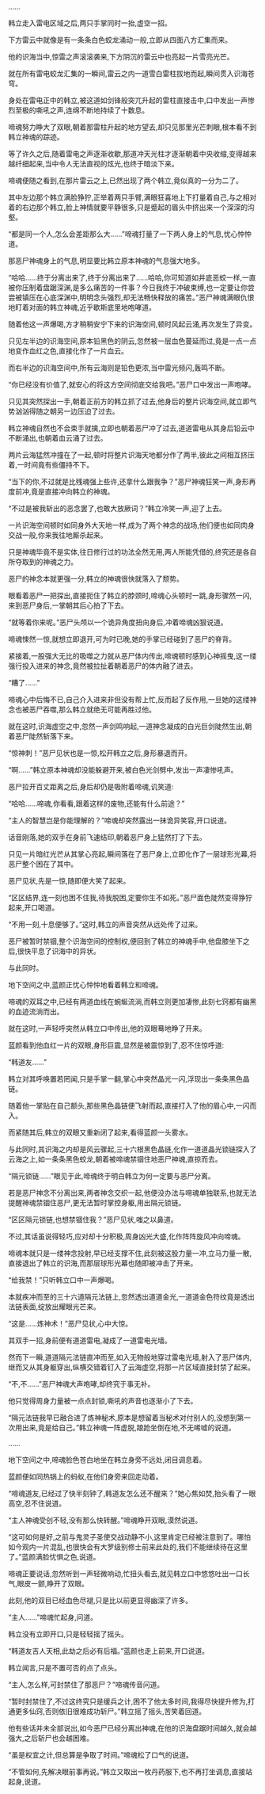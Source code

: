 
……

韩立走入雷电区域之后,两只手掌同时一抬,虚空一招。

下方雷云中就像是有一条条白色蛟龙涌动一般,立即从四面八方汇集而来。

他的识海当中,惊雷之声滚滚袭来,下方阴沉的雷云中也亮起一片雪亮光芒。

就在所有雷电蛟龙汇集的一瞬间,雷云之内一道雪白雷柱拔地而起,瞬间贯入识海苍穹。

身处在雷电正中的韩立,被这道如剑锋般突兀升起的雷柱直接击中,口中发出一声惨烈至极的嘶吼之声,连绵不断地持续了十数息。

啼魂努力睁大了双眼,朝着那雷柱升起的地方望去,却只见那里光芒刺眼,根本看不到韩立神魂的踪迹。

等了许久之后,随着雷电之声逐渐收歇,那道冲天光柱才逐渐朝着中央收缩,变得越来越纤细起来,当中令人无法直视的炫光,也终于暗淡下来。

啼魂便随之看到,在那片雷云之上,已然出现了两个韩立,竟似真的一分为二了。

其中左边那个韩立满脸狰狞,正举着两只手臂,满眼狂喜地上下打量着自己,与之相对着的右边那个韩立,脸上神情就要平静很多,只是蹙起的眉头中挤出来一个深深的沟壑。

“都是同一个人,怎么会差距那么大……”啼魂打量了一下两人身上的气息,忧心忡忡道。

那恶尸神魂身上的气息,明显要比韩立原本神魂的气息强大地多。

“哈哈……终于分离出来了,终于分离出来了……哈哈,你可知道如井底恶蛟一样,一直被你压制着盘踞深渊,是多么痛苦的一件事？今日我终于冲破束缚,也一定要让你尝尝被镇压在心底深渊中,明明念头强烈,却无法畅快释放的痛苦。”恶尸神魂满眼仇恨地盯着对面的韩立神魂,近乎歇斯底里地咆哮道。

随着他这一声爆喝,方才稍稍安宁下来的识海空间,顿时风起云涌,再次发生了异变。

只见左半边的识海空间,原本铅黑色的阴云,忽然被一层血色蔓延而过,竟是一点一点地变作血红之色,直接化作了一片血云。

而右半边的识海空间中,所有云海则是铅色更浓,当中雷光频闪,轰鸣不断。

“你已经没有价值了,就安心的将这方空间彻底交给我吧。”恶尸口中发出一声咆哮。

只见其突然探出一手,朝着正前方的韩立抓了过去,他身后的整片识海空间,就立即气势汹汹得随之朝另一边压迫了过去。

韩立神魂自然也不会束手就擒,立即也朝着恶尸冲了过去,道道雷电从其身后铅云中不断涌出,也朝着血云涌了过去。

两片云海猛然冲撞在了一起,顿时将整片识海天地都分作了两半,彼此之间相互挤压着,一时间竟有些僵持不下。

“当下的你,不过就是比残魂强上些许,还拿什么跟我争？”恶尸神魂狂笑一声,身形再度前冲,竟是直接冲向韩立的神魂。

“不过是被我斩出的恶念罢了,也敢大放厥词？”韩立冷笑一声,迎了上去。

一片识海空间顿时如同身外大天地一样,成为了两个神念的战场,他们便也如同肉身交战一般,你来我往地厮杀起来。

只是神魂毕竟不是实体,往日修行过的功法全然无用,两人所能凭借的,终究还是各自所夺取到的神魂之力。

恶尸的神念本就更强一分,韩立的神魂很快就落入了颓势。

眼看着恶尸一把探出,直接扼住了韩立的脖颈时,啼魂心头顿时一跳,身形骤然一闪,来到恶尸身后,一掌朝其后心拍了下去。

“就等着你来呢。”恶尸头颅以一个诡异角度扭向身后,冲着啼魂凶狠说道。

啼魂悚然一惊,就想立即退开,可为时已晚,她的手掌已经碰到了恶尸的脊背。

紧接着,一股强大无比的吸噬之力就从恶尸体内传出,啼魂顿时感到心神摇曳,这一缕强行投入进来的神念,竟然被拉扯着朝着恶尸的体内融了进去。

“糟了……”

啼魂心中后悔不已,自己介入进来非但没有帮上忙,反而起了反作用,一旦她的这缕神念也被恶尸吞噬,那么韩立就绝无可能再胜过他。

就在这时,识海虚空之中,忽然一声剑鸣响起,一道神念凝成的白光巨剑陡然生出,朝着恶尸陡然斩落下来。

“惊神刺！”恶尸见状也是一惊,松开韩立之后,身形暴退而开。

“啊……”韩立原本神魂却没能躲避开来,被白色光剑劈中,发出一声凄惨吼声。

恶尸拉开百丈距离之后,身后却仍是吸附着啼魂,讥笑道:

“哈哈……啼魂,你看看,跟着这样的废物,还能有什么前途？”

“主人的智慧岂是你能理解的？”啼魂却突然露出一抹诡异笑容,开口说道。

话音刚落,她的双手在身前飞速结印,朝着恶尸身上猛然打了下去。

只见一片暗红光芒从其掌心亮起,瞬间落在了恶尸身上,立即化作了一层球形光幕,将恶尸整个困在了其中。

恶尸见状,先是一惊,随即便大笑了起来。

“区区结界,连一刻也困不住我,待我脱困,定要你生不如死。”恶尸面色陡然变得狰狞起来,开口喝道。

“不用一刻,十息便够了。”这时,韩立的声音突然从远处传了过来。

恶尸被暂时禁锢,整个识海空间的控制权,便回到了韩立的神魂手中,他盘膝坐下之后,很快平息了识海中的异状。

与此同时。

地下空间之中,蓝颜正忧心忡忡地看着韩立和啼魂。

啼魂的双耳之中,已经有两道血线在蜿蜒流淌,而韩立则更加凄惨,此刻七窍都有幽黑的血迹流淌而出。

就在这时,一声轻呼突然从韩立口中传出,他的双眼蓦地睁了开来。

蓝颜看到他血红一片的双眼,身形巨震,显然是被震惊到了,忍不住惊呼道:

“韩道友……”

韩立对其呼唤置若罔闻,只是手掌一翻,掌心中突然晶光一闪,浮现出一条条黑色晶链。

随着他一掌贴在自己额头,那些黑色晶链便飞射而起,直接打入了他的眉心中,一闪而入。

而紧随其后,韩立的双眼又重新闭了起来,看得蓝颜一头雾水。

与此同时,其识海之内却是风云骤起,三十六根黑色晶链,化作一道道晶光锁链探入了云海之上,如一条条黑色蛟龙,朝着被啼魂禁锢住地恶尸神魂,直掠而去。

“隔元锁链……”眼见于此,啼魂终于明白韩立为何一定要与恶尸分离。

若是恶尸神念不分离出来,两者神念交织一起,他便没办法与啼魂单独联系,也就无法提醒神魂禁锢住恶尸,更无法暂时掌控身躯,用出隔元锁链。

“区区隔元锁链,也想禁锢住我？”恶尸见状,嗤之以鼻道。

不过,其话虽说得轻巧,应对却十分积极,周身凶光大盛,化作阵阵旋风冲向啼魂。

啼魂本就只是一缕神念投射,早已经支撑不住,此刻被这股力量一冲,立马力量一散,直接退出了韩立的识海,而那层球形光幕也随即被冲击了开来。

“给我禁！”只听韩立口中一声爆喝。

本就疾冲而至的三十六道隔元法链上,忽然透出道道金光,一道道金色符纹竟是透出法链表面,绽放出耀眼光芒来。

“这是……炼神术！”恶尸见状,心中大惊。

其双手一招,身前便有道道雷电,凝成了一道雷电光墙。

然而下一瞬,道道隔元法链直冲而至,如入无物般地穿过雷电光墙,射入了恶尸体内,继而又从其身躯穿出,纵横交错着钉入了云海虚空,将那一片区域直接封禁了起来。

“不,不……”恶尸神魂大声咆哮,却终究于事无补。

他只觉得周身力量被一点点封锁,嘶吼的声音也逐渐小了下去。

“隔元法链我早已融合进了炼神秘术,原本是想留着当秘术对付别人的,没想到第一次用出来,竟是给自己。”韩立神魂一阵虚脱,踉跄坐倒在地,不无唏嘘的说道。

……

地下空间之中,啼魂脸色苍白地坐在韩立身旁不远处,闭目调息着。

蓝颜便如同热锅上的蚂蚁,在他们身旁来回走动着。

“啼魂道友,已经过了快半刻钟了,韩道友怎么还不醒来？”她心焦如焚,抬头看了一眼高空,忍不住说道。

“主人神魂受创不轻,没有那么快转醒。”啼魂睁开双眼,漠然说道。

“这可如何是好,之前与鬼灵子圣使交战动静不小,这里肯定已经被注意到了。哪怕如今观内一片混乱,也很快会有大罗级别修士前来此处的,我们不能继续待在这里了。”蓝颜满脸忧惧之色,说道。

啼魂正要说话,忽然听到一声轻微响动,忙扭头看去,就见韩立口中悠悠吐出一口长气,眼皮一颤,睁开了双眼。

此刻,他的双目已经血色尽褪,只是比以前更显得幽深了许多。

“主人……”啼魂忙起身,问道。

韩立没有立即开口,只是轻轻摇了摇头。

“韩道友吉人天相,此劫之后必有后福。”蓝颜也走上前来,开口说道。

韩立闻言,只是不置可否的点了点头。

“主人,怎么样,可封禁住了那恶尸？”啼魂传音问道。

“暂时封禁住了,不过这终究只是缓兵之计,困不了他太多时间,我得尽快提升修为,打通更多仙窍,否则依旧很难成功斩尸。”韩立摇了摇头,苦笑着回道。

他有些话并未全部说出,如今恶尸已经分离出神魂,在他的识海盘踞时间越久,就会越强大,之后斩尸也会越困难。

“虽是权宜之计,但总算是争取了时间。”啼魂松了口气的说道。

“不管如何,先解决眼前事再说。”韩立又取出一枚丹药服下,也不再打坐调息,直接站起身,说道。